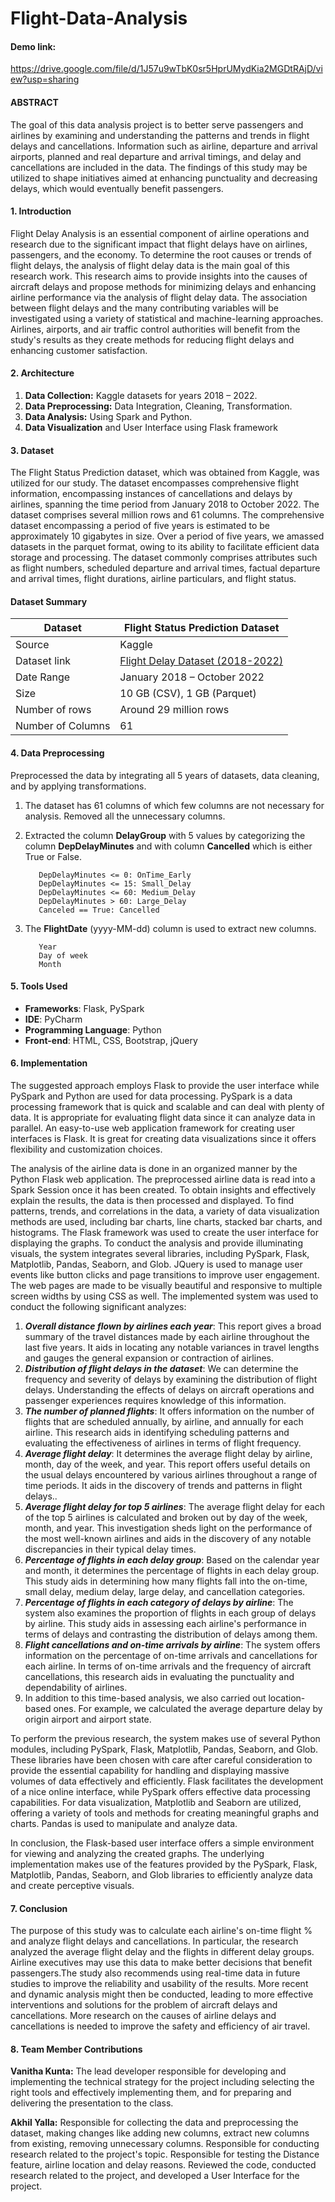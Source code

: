 # Flight-Data-Analysis

#### Demo link: 
https://drive.google.com/file/d/1J57u9wTbK0sr5HprUMydKia2MGDtRAjD/view?usp=sharing

#### ABSTRACT
The goal of this data analysis project is to better serve passengers and airlines by examining and understanding the patterns and trends in flight delays and cancellations. 
Information such as airline, departure and arrival airports, planned and real departure and arrival timings, and delay and cancellations are included in the data. 
The findings of this study may be utilized to shape initiatives aimed at enhancing punctuality and decreasing delays, which would eventually benefit passengers.

#### 1. Introduction
Flight Delay Analysis is an essential component of airline operations and research due to the significant impact that flight delays have on airlines, passengers, and the economy. 
To determine the root causes or trends of flight delays, the analysis of flight delay data is the main goal of this research work. 
This research aims to provide insights into the causes of aircraft delays and propose methods for minimizing delays and enhancing airline performance via the analysis of flight delay data. 
The association between flight delays and the many contributing variables will be investigated using a variety of statistical and machine-learning approaches. 
Airlines, airports, and air traffic control authorities will benefit from the study's results as they create methods for reducing flight delays and enhancing customer satisfaction.

#### 2. Architecture 
1.	**Data Collection:** Kaggle datasets for years 2018 – 2022. 
2.	**Data Preprocessing:** Data Integration, Cleaning, Transformation. 
3.	**Data Analysis:**  Using Spark and Python.
4.	**Data Visualization** and User Interface using Flask framework

#### 3. Dataset
The Flight Status Prediction dataset, which was obtained from Kaggle, was utilized for our study. The dataset encompasses comprehensive flight information, encompassing instances of cancellations and delays by airlines, spanning the time period from January 2018 to October 2022. 
The dataset comprises several million rows and 61 columns. The comprehensive dataset encompassing a period of five years is estimated to be approximately 10 gigabytes in size. 
Over a period of five years, we amassed datasets in the parquet format, owing to its ability to facilitate efficient data storage and processing. 
The dataset commonly comprises attributes such as flight numbers, scheduled departure and arrival times, factual departure and arrival times, flight durations, airline particulars, and flight status.

####  Dataset Summary
| Dataset                  | Flight Status Prediction Dataset     |
|--------------------------|--------------------------------------|
| Source                   | Kaggle                               |
| Dataset link             | [Flight Delay Dataset (2018-2022)](https://www.kaggle.com/datasets/flight-delay-dataset) |
| Date Range               | January 2018 – October 2022          |
| Size                     | 10 GB (CSV), 1 GB (Parquet)          |
| Number of rows           | Around 29 million rows               |
| Number of Columns        | 61                                   |

#### 4. Data Preprocessing
Preprocessed the data by integrating all 5 years of datasets, data cleaning, and by applying transformations.
1. The dataset has 61 columns of which few columns are not necessary for analysis. Removed all the unnecessary columns.
2. Extracted the column **DelayGroup** with 5 values by categorizing the column **DepDelayMinutes** and with column **Cancelled** which is either True or False.

          DepDelayMinutes <= 0: OnTime_Early 
          DepDelayMinutes <= 15: Small_Delay 
          DepDelayMinutes <= 60: Medium_Delay 
          DepDelayMinutes > 60: Large_Delay 
          Canceled == True: Cancelled
3. The **FlightDate** (yyyy-MM-dd) column is used to extract new columns.
          
          Year
          Day of week
          Month

#### 5. Tools Used
 - **Frameworks**: Flask, PySpark 
 - **IDE**: PyCharm 
 - **Programming Language**: Python 
 - **Front-end**: HTML, CSS, Bootstrap, jQuery

#### 6. Implementation
The suggested approach employs Flask to provide the user interface while PySpark and Python are used for data processing. PySpark is a data processing framework that is quick and scalable and can deal with plenty of data. It is appropriate for evaluating flight data since it can analyze data in parallel. An easy-to-use web application framework for creating user interfaces is Flask. It is great for creating data visualizations since it offers flexibility and customization choices.

The analysis of the airline data is done in an organized manner by the Python Flask web application. The preprocessed airline data is read into a Spark Session once it has been created. To obtain insights and effectively explain the results, the data is then processed and displayed. To find patterns, trends, and correlations in the data, a variety of data visualization methods are used, including bar charts, line charts, stacked bar charts, and histograms.
The Flask framework was used to create the user interface for displaying the graphs. To conduct the analysis and provide illuminating visuals, the system integrates several libraries, including PySpark, Flask, Matplotlib, Pandas, Seaborn, and Glob.
JQuery is used to manage user events like button clicks and page transitions to improve user engagement. The web pages are made to be visually beautiful and responsive to multiple screen widths by using CSS as well. 
The implemented system was used to conduct the following significant analyzes: 
1.	**_Overall distance flown by airlines each year_**: This report gives a broad summary of the travel distances made by each airline throughout the last five years. It aids in locating any notable variances in travel lengths and gauges the general expansion or contraction of airlines.
2.	**_Distribution of flight delays in the dataset_**: We can determine the frequency and severity of delays by examining the distribution of flight delays. Understanding the effects of delays on aircraft operations and passenger experiences requires knowledge of this information.
3.	**_The number of planned flights_**: It offers information on the number of flights that are scheduled annually, by airline, and annually for each airline. This research aids in identifying scheduling patterns and evaluating the effectiveness of airlines in terms of flight frequency.
4.	**_Average flight delay_**: It determines the average flight delay by airline, month, day of the week, and year. This report offers useful details on the usual delays encountered by various airlines throughout a range of time periods. It aids in the discovery of trends and patterns in flight delays..
5.	**_Average flight delay for top 5 airlines_**: The average flight delay for each of the top 5 airlines is calculated and broken out by day of the week, month, and year. This investigation sheds light on the performance of the most well-known airlines and aids in the discovery of any notable discrepancies in their typical delay times.
6.	**_Percentage of flights in each delay group_**: Based on the calendar year and month, it determines the percentage of flights in each delay group. This study aids in determining how many flights fall into the on-time, small delay, medium delay, large delay, and cancellation categories.
7.	**_Percentage of flights in each category of delays by airline_**: The system also examines the proportion of flights in each group of delays by airline. This study aids in assessing each airline's performance in terms of delays and contrasting the distribution of delays among them.
8.	**_Flight cancellations and on-time arrivals by airline_**: The system offers information on the percentage of on-time arrivals and cancellations for each airline. In terms of on-time arrivals and the frequency of aircraft cancellations, this research aids in evaluating the punctuality and dependability of airlines.
9.	In addition to this time-based analysis, we also carried out location-based ones. For example, we calculated the average departure delay by origin airport and airport state. 

To perform the previous research, the system makes use of several Python modules, including PySpark, Flask, Matplotlib, Pandas, Seaborn, and Glob. These libraries have been chosen with care after careful consideration to provide the essential capability for handling and displaying massive volumes of data effectively and efficiently. Flask facilitates the development of a nice online interface, while PySpark offers effective data processing capabilities. For data visualization, Matplotlib and Seaborn are utilized, offering a variety of tools and methods for creating meaningful graphs and charts. Pandas is used to manipulate and analyze data. 

In conclusion, the Flask-based user interface offers a simple environment for viewing and analyzing the created graphs. The underlying implementation makes use of the features provided by the PySpark, Flask, Matplotlib, Pandas, Seaborn, and Glob libraries to efficiently analyze data and create perceptive visuals.

#### 7. Conclusion 
The purpose of this study was to calculate each airline's on-time flight % and analyze flight delays and cancellations. In particular, the research analyzed the average flight delay and the flights in different delay groups. Airline executives may use this data to make better decisions that benefit passengers.The study also recommends using real-time data in future studies to improve the reliability and usability of the results. More recent and dynamic analysis might then be conducted, leading to more effective interventions and solutions for the problem of aircraft delays and cancellations. More research on the causes of airline delays and cancellations is needed to improve the safety and efficiency of air travel.

#### 8. Team Member Contributions
**Vanitha Kunta:** The lead developer responsible for developing and implementing the technical strategy for the project including selecting the right tools and effectively implementing them, and for preparing and delivering the presentation to the class.

**Akhil Yalla:** Responsible for collecting the data and preprocessing the dataset, making changes like adding new columns, extract new columns from existing, removing unnecessary columns. Responsible for conducting research related to the project's topic. Responsible for testing the Distance feature, airline location and delay reasons. Reviewed the code, conducted research related to the project, and developed a User Interface for the project.



